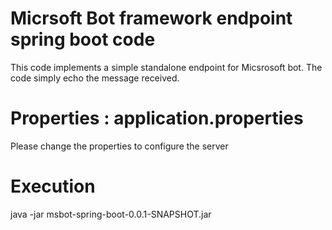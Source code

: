 # Micrsoft Bot framework  endpoint spring boot code 
This code implements a simple standalone endpoint for Micsrosoft bot. The code simply echo the message received.

# Properties : application.properties
Please change the properties to configure the server

# Execution
java -jar msbot-spring-boot-0.0.1-SNAPSHOT.jar
